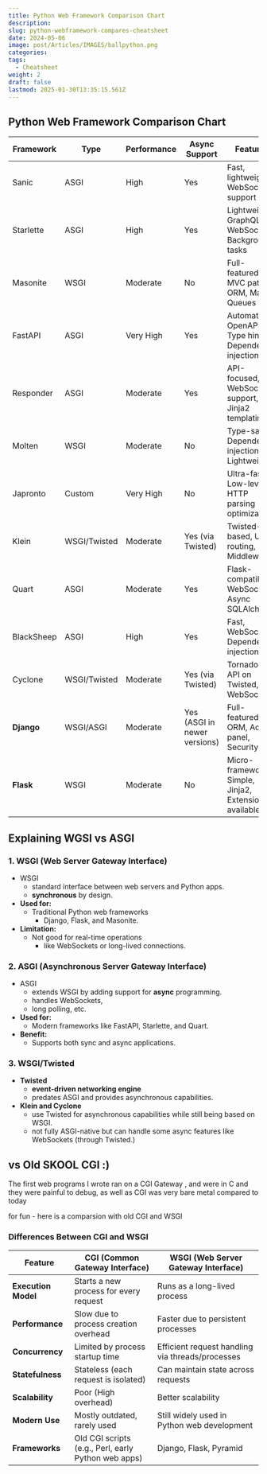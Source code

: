 ```yaml
---
title: Python Web Framework Comparison Chart
description: 
slug: python-webframework-compares-cheatsheet
date: 2024-05-06
image: post/Articles/IMAGES/ballpython.png
categories: 
tags:
  - Cheatsheet
weight: 2
draft: false
lastmod: 2025-01-30T13:35:15.561Z
---
```

## Python Web Framework Comparison Chart

| Framework  | Type         | Performance | Async Support                | Features                                              | Homepage                                              |
| ---------- | ------------ | ----------- | ---------------------------- | ----------------------------------------------------- | ----------------------------------------------------- |
| Sanic      | ASGI         | High        | Yes                          | Fast, lightweight, WebSocket support                  | [Sanic](https://sanic.dev/)                           |
| Starlette  | ASGI         | High        | Yes                          | Lightweight, GraphQL, WebSockets, Background tasks    | [Starlette](https://www.starlette.io/)                |
| Masonite   | WSGI         | Moderate    | No                           | Full-featured, MVC pattern, ORM, Mail, Queues         | [Masonite](https://docs.masoniteproject.com/)         |
| FastAPI    | ASGI         | Very High   | Yes                          | Automatic OpenAPI, Type hints, Dependency injection   | [FastAPI](https://fastapi.tiangolo.com/)              |
| Responder  | ASGI         | Moderate    | Yes                          | API-focused, WebSocket support, Jinja2 templating     | [Responder](https://responder.dev/)                   |
| Molten     | WSGI         | Moderate    | No                           | Type-safe, Dependency injection, Lightweight          | [Molten](https://moltenframework.com/)                |
| Japronto   | Custom       | Very High   | No                           | Ultra-fast, Low-level, HTTP parsing optimizations     | [Japronto](https://github.com/squeaky-pl/japronto)    |
| Klein      | WSGI/Twisted | Moderate    | Yes (via Twisted)            | Twisted-based, URL routing, Middleware                | [Klein](https://github.com/twisted/klein)             |
| Quart      | ASGI         | Moderate    | Yes                          | Flask-compatible, WebSockets, Async SQLAlchemy        | [Quart](https://quart.palletsprojects.com/)           |
| BlackSheep | ASGI         | High        | Yes                          | Fast, WebSockets, Dependency injection                | [BlackSheep](https://www.neoteroi.dev/blacksheep/)    |
| Cyclone    | WSGI/Twisted | Moderate    | Yes (via Twisted)            | Tornado-like API on Twisted, WebSockets               | [Cyclone](https://github.com/cyclone-project/cyclone) |
| **Django** | WSGI/ASGI    | Moderate    | Yes (ASGI in newer versions) | Full-featured, ORM, Admin panel, Security             | [Django](https://www.djangoproject.com/)              |
| **Flask**  | WSGI         | Moderate    | No                           | Micro-framework, Simple, Jinja2, Extensions available | [Flask](https://flask.palletsprojects.com/)           |

## Explaining WGSI vs ASGI

### **1. WSGI (Web Server Gateway Interface)**

* WSGI
  * standard interface between web servers and Python apps.
  * **synchronous** by design.
* **Used for:**
  * Traditional Python web frameworks
    * Django, Flask, and Masonite.
* **Limitation:**
  * Not good for  real-time operations
    * like WebSockets or long-lived connections.

### **2. ASGI (Asynchronous Server Gateway Interface)**

* ASGI
  * extends WSGI by adding support for **async** programming.
  * handles WebSockets,
  * long polling, etc.
* **Used for:**
  * Modern frameworks like FastAPI, Starlette, and Quart.
* **Benefit:**
  * Supports both sync and async applications.

### **3. WSGI/Twisted**

* **Twisted**
  * **event-driven networking engine**
  * predates ASGI and provides asynchronous capabilities.
* **Klein and Cyclone**
  * use Twisted for asynchronous capabilities while still being based on WSGI.
  * not fully ASGI-native but can handle some async features like WebSockets (through Twisted.)

## vs Old SKOOL CGI :)

The first web programs I  wrote ran on a CGI Gateway , and were in C and they were painful to debug, as well as CGI was very bare metal compared to today

for fun - here is a comparsion with old CGI and WSGI

### **Differences Between CGI and WSGI**

| Feature             | CGI (Common Gateway Interface)                      | WSGI (Web Server Gateway Interface)              |
| ------------------- | --------------------------------------------------- | ------------------------------------------------ |
| **Execution Model** | Starts a new process for every request              | Runs as a long-lived process                     |
| **Performance**     | Slow due to process creation overhead               | Faster due to persistent processes               |
| **Concurrency**     | Limited by process startup time                     | Efficient request handling via threads/processes |
| **Statefulness**    | Stateless (each request is isolated)                | Can maintain state across requests               |
| **Scalability**     | Poor (High overhead)                                | Better scalability                               |
| **Modern Use**      | Mostly outdated, rarely used                        | Still widely used in Python web development      |
| **Frameworks**      | Old CGI scripts (e.g., Perl, early Python web apps) | Django, Flask, Pyramid                           |
